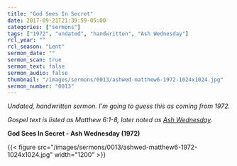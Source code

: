 ```yaml
---
title: "God Sees In Secret"
date: 2017-09-21T21:39:59-05:00
categories: ["sermons"]
tags: ["1972", "undated", "handwritten", "Ash Wednesday"]
rcl_year: ""
rcl_season: "Lent"
sermon_date: ""
sermon_scan: true
sermon_text: false
sermon_audio: false
thumbnail: "/images/sermons/0013/ashwed-matthew6-1972-1024x1024.jpg"
sermon_number: "0013"
---
```

_Undated, handwritten sermon. I'm going to guess this as coming from 1972._

<!--more-->

_Gospel text is listed as Matthew 6:1-8, later noted as [Ash Wednesday](http://lectionary.library.vanderbilt.edu/texts.php?id=117)._

**God Sees In Secret - Ash Wednesday (1972)**

{{< figure src="/images/sermons/0013/ashwed-matthew6-1972-1024x1024.jpg" width="1200" >}}
